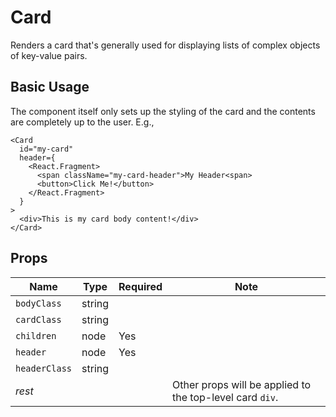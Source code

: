 # Card

Renders a card that's generally used for displaying lists of complex objects of key-value pairs.

## Basic Usage

The component itself only sets up the styling of the card and the contents are completely up to the user. E.g.,
```
<Card
  id="my-card"
  header={
    <React.Fragment>
      <span className="my-card-header">My Header<span>
      <button>Click Me!</button>
    </React.Fragment>
  }
>
  <div>This is my card body content!</div>
</Card>
```

## Props

| Name | Type | Required | Note |
--- | --- | --- | --- |
| `bodyClass` | string | |
| `cardClass` | string | |
| `children` | node | Yes |
| `header` | node | Yes |
| `headerClass` | string | |
| _rest_ | | | Other props will be applied to the top-level card `div`. |

